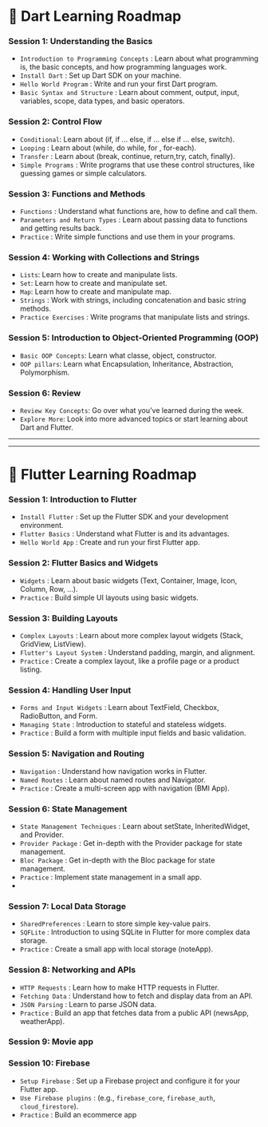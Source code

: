 # 🔹 Dart Learning Roadmap

### Session 1: Understanding the Basics
- `Introduction to Programming Concepts` : Learn about what programming is, the basic concepts, and how programming languages work.
- `Install Dart` : Set up Dart SDK on your machine.
- `Hello World Program` : Write and run your first Dart program.
- `Basic Syntax and Structure` : Learn about comment, output, input, variables, scope, data types, and basic operators.


### Session 2: Control Flow
- `Conditional`: Learn about (if, if … else, if … else if … else, switch).
- `Looping` : Learn about (while, do while, for , for-each).
- `Transfer` : Learn about (break, continue, return,try, catch, finally).
- `Simple Programs` : Write programs that use these control structures, like guessing games or simple calculators.

### Session 3: Functions and Methods
- `Functions` : Understand what functions are, how to define and call them.
- `Parameters and Return Types` : Learn about passing data to functions and getting results back.
- `Practice` : Write simple functions and use them in your programs.

### Session 4: Working with Collections and Strings
- `Lists`: Learn how to create and manipulate lists.
- `Set`: Learn how to create and manipulate set.
- `Map`: Learn how to create and manipulate map.
- `Strings` : Work with strings, including concatenation and basic string methods.
- `Practice Exercises` : Write programs that manipulate lists and strings.
  
<!--Advanced topics: 
  ### 1. Asynchronous Programming
  ### 2. Streams: Learn about single-subscription streams and broadcast streams. Explore how to create, listen to, and manage streams. Understand stream transformations and operations like `map`, `where`, `take`, and `skip`.
  ### 3. Isolates : Learn about isolates, Dart's way of achieving concurrency. Understand how to create and communicate between isolates using `send` and `receive` ports. Practice writing code that uses isolates for heavy computational tasks.
  ### 4. Generics : Understand the use of generics to write type-safe and reusable code. Learn how to define generic classes and methods. Explore constraints on type parameters.
  ### 5. Functional Programming Concepts: Learn about functions that take other functions as parameters or return functions. Explore anonymous functions (lambdas) and closures. Practice using higher-order functions in your code.
  ### 6. Reflection and Mirrors: Understand how to use reflection for dynamic type inspection and invocation. Learn about `dart:mirrors` library and its applications. Explore practical use cases and limitations of reflection.
  ### 7. Meta Programming and Annotations : Learn how to create and use annotations to provide metadata. Understand the use of `@override`, `@deprecated`, and other built-in annotations. Practice writing custom annotations and processing them using reflection.
  ### 8. Memory Management : Understand how Dart's garbage collection works. Learn best practices for managing memory in Dart applications. Explore tools and techniques for profiling and optimizing memory usage.
  ### 9. Dart Native and FFI : Learn how to call native C/C++ code from Dart using FFI. Understand the setup and use cases for integrating native libraries. Practice writing FFI bindings and using them in Dart applications.
  ### 10. Code Generation : Learn about Dart's build system (`build_runner`) and how to create code generators. Understand the concept of source generation and how it can automate repetitive tasks. Practice writing simple code generators and integrating them into your project.
  ### 11. Packages and Plugins: Learn how to create reusable Dart packages. Understand the structure of a Dart package and how to publish it to pub.dev. Explore best practices for package development and versioning.
  ### 12. Testing and Debugging: Learn about mocking, stubbing, and integration testing. Understand how to use testing frameworks like `Mockito` for writing unit tests. Explore debugging techniques and tools to troubleshoot complex issues.
  ### 13. Dart for Web and Server: Learn about compiling Dart to JavaScript and using it for web development. Explore the `dart:html` library for interacting with the DOM. Practice building and deploying Dart web applications.
- **Dart for Server**: Understand how to use Dart for server-side development with frameworks like Aqueduct or Angel.
  - Learn about setting up a server, routing, and handling HTTP requests.
  - Practice building and deploying server-side applications with Dart.
-->

### Session 5: Introduction to Object-Oriented Programming (OOP)
- `Basic OOP Concepts`: Learn what classe, object, constructor.
- `OOP pillars`: Learn what Encapsulation, Inheritance, Abstraction, Polymorphism.

### Session 6: Review
- `Review Key Concepts`: Go over what you’ve learned during the week.
- `Explore More`: Look into more advanced topics or start learning about Dart and Flutter.

<hr><hr>

# 🔹 Flutter Learning Roadmap 

### Session 1: Introduction to Flutter
- `Install Flutter` : Set up the Flutter SDK and your development environment.
- `Flutter Basics` : Understand what Flutter is and its advantages.
- `Hello World App` : Create and run your first Flutter app.

### Session 2: Flutter Basics and Widgets
- `Widgets` : Learn about basic widgets (Text, Container, Image, Icon, Column, Row, ...).
- `Practice` : Build simple UI layouts using basic widgets.

### Session 3: Building Layouts
- `Complex Layouts` : Learn about more complex layout widgets (Stack, GridView, ListView).
- `Flutter's Layout System` : Understand padding, margin, and alignment.
- `Practice` : Create a complex layout, like a profile page or a product listing.

### Session 4: Handling User Input
- `Forms and Input Widgets` : Learn about TextField, Checkbox, RadioButton, and Form.
- `Managing State` : Introduction to stateful and stateless widgets.
- `Practice` : Build a form with multiple input fields and basic validation.

### Session 5: Navigation and Routing
- `Navigation` : Understand how navigation works in Flutter.
- `Named Routes` : Learn about named routes and Navigator.
- `Practice` : Create a multi-screen app with navigation (BMI App).

### Session 6: State Management
- `State Management Techniques` : Learn about setState, InheritedWidget, and Provider.
- `Provider Package` : Get in-depth with the Provider package for state management.
- `Bloc Package` : Get in-depth with the Bloc package for state management.
- `Practice` : Implement state management in a small app.
- 
### Session 7: Local Data Storage
- `SharedPreferences` : Learn to store simple key-value pairs.
- `SQFLite` : Introduction to using SQLite in Flutter for more complex data storage.
- `Practice` : Create a small app with local storage (noteApp).
  
### Session 8: Networking and APIs
- `HTTP Requests` : Learn how to make HTTP requests in Flutter.
- `Fetching Data` : Understand how to fetch and display data from an API.
- `JSON Parsing` : Learn to parse JSON data.
- `Practice` : Build an app that fetches data from a public API (newsApp, weatherApp).



### Session 9: Movie app
### Session 10: Firebase
- `Setup Firebase` : Set up a Firebase project and configure it for your Flutter app.
- `Use Firebase plugins` : (e.g., `firebase_core`, `firebase_auth`, `cloud_firestore`).
- `Practice` : Build an ecommerce app
<!--Advance:
  publish app/packages , animations, ....

### Session 11: Handel Cv, linkedIn account
-->
